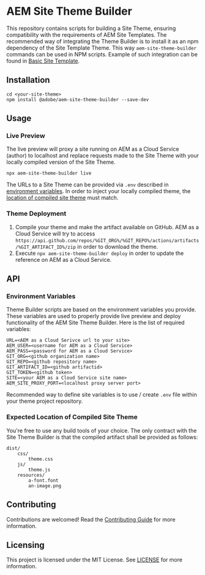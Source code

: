 # AEM Site Theme Builder

This repository contains scripts for building a Site Theme, ensuring compatibility with the requirements of AEM Site Templates. The recommended way of integrating the Theme Builder is to install it as an npm dependency of the Site Template Theme. This way `aem-site-theme-builder` commands can be used in NPM scripts. Example of such integration can be found in [Basic Site Template](https://github.com/gabrielwalt/aem-sites-template-basic/blob/master/site.theme/package.json).

## Installation

```
cd <your-site-theme>
npm install @adobe/aem-site-theme-builder --save-dev
```

## Usage

### Live Preview

The live preview will proxy a site running on AEM as a Cloud Service (author) to localhost and replace requests made to the Site Theme with your locally compiled version of the Site Theme.

```
npx aem-site-theme-builder live
```

The URLs to a Site Theme can be provided via `.env` described in [environment variables](#environment-variables). In order to inject your locally compiled theme, the [location of compiled site theme](#expected-location-of-compiled-site-theme) must match.

### Theme Deployment

1. Compile your theme and make the artifact available on GitHub. AEM as a Cloud Service will try to access `https://api.github.com/repos/%GIT_ORG%/%GIT_REPO%/actions/artifacts/%GIT_ARTIFACT_ID%/zip` in order to download the theme.
1. Execute `npx aem-site-theme-builder deploy` in order to update the reference on AEM as a Cloud Service.

## API

### Environment Variables

Theme Builder scripts are based on the environment variables you provide. These variables are used to properly provide live preview and deploy functionality of the AEM Site Theme Builder. Here is the list of required variables:

```
URL=<AEM as a Cloud Serivce url to your site>
AEM_USER=<username for AEM as a Cloud Service>
AEM_PASS=<password for AEM as a Cloud Service>
GIT_ORG=<github organization name>
GIT_REPO=<github repository name>
GIT_ARTIFACT_ID=<github artifactid>
GIT_TOKEN=<github token>
SITE=<your AEM as a Cloud Service site name>
AEM_SITE_PROXY_PORT=<localhost proxy server port>
```

Recommended way to define site variables is to use / create `.env` file within your theme project repository.

### Expected Location of Compiled Site Theme

You're free to use any build tools of your choice. The only contract with the Site Theme Builder is that the compiled artifact shall be provided as follows:

```
dist/
    css/
        theme.css
    js/
        theme.js
    resources/
        a-font.font
        an-image.png
```

## Contributing

Contributions are welcomed! Read the [Contributing Guide](https://git.corp.adobe.com/ref-squad/aem-site-theme-builder/blob/master/CONTRIBUTING.md) for more information.

## Licensing

This project is licensed under the MIT License. See [LICENSE](https://git.corp.adobe.com/ref-squad/aem-site-theme-builder/blob/master/LICENSE.md) for more information.
